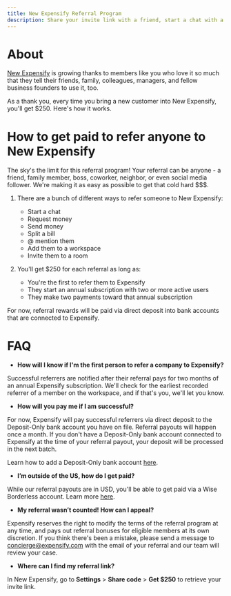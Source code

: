 ```yaml
---
title: New Expensify Referral Program
description: Share your invite link with a friend, start a chat with a coworker, request money from your boss -- we'll pay you $250 if your referral adopts New Expensify.
---
```

<!-- The lines above are required by Jekyll to process the .md file -->

# About

[New Expensify](https://new.expensify.com/) is growing thanks to members like you who love it so much that they tell their friends, family, colleagues, managers, and fellow business founders to use it, too. 

As a thank you, every time you bring a new customer into New Expensify, you'll get $250. Here's how it works. 

# How to get paid to refer anyone to New Expensify

The sky's the limit for this referral program! Your referral can be anyone - a friend, family member, boss, coworker, neighbor, or even social media follower. We're making it as easy as possible to get that cold hard $$$.

1. There are a bunch of different ways to refer someone to New Expensify:
   - Start a chat
   - Request money
   - Send money
   - Split a bill
   - @ mention them
   - Add them to a workspace
   - Invite them to a room
     
2. You'll get $250 for each referral as long as:
   - You're the first to refer them to Expensify
   - They start an annual subscription with two or more active users
   - They make two payments toward that annual subscription

For now, referral rewards will be paid via direct deposit into bank accounts that are connected to Expensify. 

# FAQ

- **How will I know if I'm the first person to refer a company to Expensify?**

Successful referrers are notified after their referral pays for two months of an annual Expensify subscription.  We'll check for the earliest recorded referrer of a member on the workspace, and if that's you, we'll let you know. 

- **How will you pay me if I am successful?**

For now, Expensify will pay successful referrers via direct deposit to the Deposit-Only bank account you have on file. Referral payouts will happen once a month. If you don't have a Deposit-Only bank account connected to Expensify at the time of your referral payout, your deposit will be processed in the next batch. 

Learn how to add a Deposit-Only bank account [here](https://community.expensify.com/discussion/4641/how-to-add-a-deposit-only-bank-account-both-personal-and-business).

- **I’m outside of the US, how do I get paid?**

While our referral payouts are in USD, you'll be able to get paid via a Wise Borderless account. Learn more [here](https://community.expensify.com/discussion/5940/how-to-get-reimbursed-outside-the-us-with-wise-for-non-us-employees).

- **My referral wasn’t counted! How can I appeal?**

Expensify reserves the right to modify the terms of the referral program at any time, and pays out referral bonuses for eligible members at its own discretion. If you think there's been a mistake, please send a message to concierge@expensify.com with the email of your referral and our team will review your case.

- **Where can I find my referral link?** 

In New Expensify, go to **Settings** > **Share code** > **Get $250** to retrieve your invite link.
